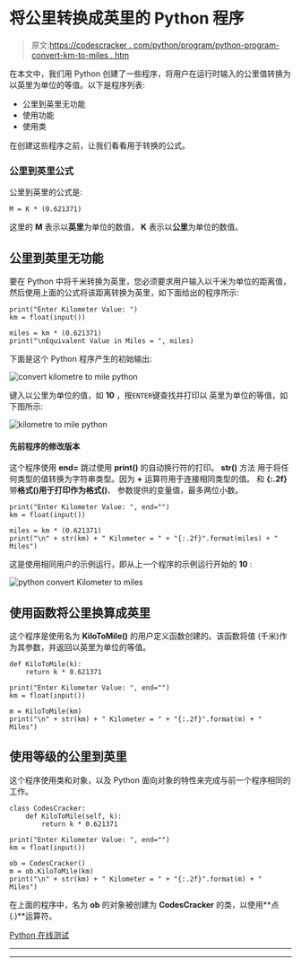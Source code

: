 # 将公里转换成英里的 Python 程序

> 原文:[https://codescracker . com/python/program/python-program-convert-km-to-miles . htm](https://codescracker.com/python/program/python-program-convert-kilometres-to-miles.htm)

在本文中，我们用 Python 创建了一些程序，将用户在运行时输入的公里值转换为以英里为单位的等值。以下是程序列表:

*   公里到英里无功能
*   使用功能
*   使用类

在创建这些程序之前，让我们看看用于转换的公式。

### 公里到英里公式

公里到英里的公式是:

```
M = K * (0.621371)
```

这里的 **M** 表示以**英里**为单位的数值， **K** 表示以**公里**为单位的数值。

## 公里到英里无功能

要在 Python 中将千米转换为英里，您必须要求用户输入以千米为单位的距离值，然后使用上面的公式将该距离转换为英里，如下面给出的程序所示:

```
print("Enter Kilometer Value: ")
km = float(input())

miles = km * (0.621371)
print("\nEquivalent Value in Miles = ", miles)
```

下面是这个 Python 程序产生的初始输出:

![convert kilometre to mile python](../Images/e9f0317c28ef21b91f8eff3d63008aaa.png)

键入以公里为单位的值，如 **10** ，按`ENTER`键查找并打印以 英里为单位的等值，如下图所示:

![kilometre to mile python](../Images/46325417d392357d487840883accd104.png)

#### 先前程序的修改版本

这个程序使用 **end=** 跳过使用 **print()** 的自动换行符的打印。 **str()** 方法 用于将任何类型的值转换为字符串类型。因为 **+** 运算符用于连接相同类型的值。 和 **{:.2f}** 带**格式()**用于打印作为**格式()**、 参数提供的变量值，最多两位小数。

```
print("Enter Kilometer Value: ", end="")
km = float(input())

miles = km * (0.621371)
print("\n" + str(km) + " Kilometer = " + "{:.2f}".format(miles) + " Miles")
```

这是使用相同用户的示例运行，即从上一个程序的示例运行开始的 **10** :

![python convert Kilometer to miles](../Images/13f76168ca4a37c11a6f445eac449ec6.png)

## 使用函数将公里换算成英里

这个程序是使用名为 **KiloToMile()** 的用户定义函数创建的。该函数将值 (千米)作为其参数，并返回以英里为单位的等值。

```
def KiloToMile(k):
    return k * 0.621371

print("Enter Kilometer Value: ", end="")
km = float(input())

m = KiloToMile(km)
print("\n" + str(km) + " Kilometer = " + "{:.2f}".format(m) + " Miles")
```

## 使用等级的公里到英里

这个程序使用类和对象，以及 Python 面向对象的特性来完成与前一个程序相同的工作。

```
class CodesCracker:
    def KiloToMile(self, k):
        return k * 0.621371

print("Enter Kilometer Value: ", end="")
km = float(input())

ob = CodesCracker()
m = ob.KiloToMile(km)
print("\n" + str(km) + " Kilometer = " + "{:.2f}".format(m) + " Miles")
```

在上面的程序中，名为 **ob** 的对象被创建为 **CodesCracker** 的类，以使用**点(.)**运算符。

[Python 在线测试](/exam/showtest.php?subid=10)

* * *

* * *